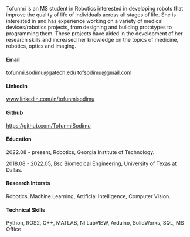 
Tofunmi is an MS student in Robotics interested in developing robots that improve the quality of life of individuals across all stages of life. She is interested in and has experience working on a variety of medical devices/robotics projects, from designing and building prototypes to programming them. These projects have aided in the development of her research skills and increased her knowledge on the topics of medicine, robotics, optics and imaging.

#### Email
tofunmi.sodimu@gatech.edu
tofsodimu@gmail.com

#### Linkedin
www.linkedin.com/in/tofunmisodimu

#### Github
https://github.com/TofunmiSodimu

#### Education
2022.08 - present, Robotics, Georgia Institute of Technology.

2018.08 - 2022.05, Bsc Biomedical Engineering, University of Texas at Dallas.

#### Research Intersts
Robotics, Machine Learning, Artificial Intelligence, Computer Vision.

#### Technical Skills
Python, ROS2, C++, MATLAB, NI LabVIEW, Arduino, SolidWorks, SQL, MS Office
